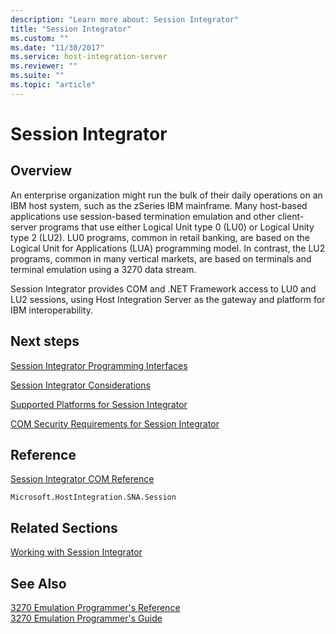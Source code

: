 ```yaml
---
description: "Learn more about: Session Integrator"
title: "Session Integrator"
ms.custom: ""
ms.date: "11/30/2017"
ms.service: host-integration-server
ms.reviewer: ""
ms.suite: ""
ms.topic: "article"
---
```

# Session Integrator

## Overview
An enterprise organization might run the bulk of their daily operations on an IBM host system, such as the zSeries IBM mainframe. Many host-based applications use session-based termination emulation and other client-server programs that use either Logical Unit type 0 (LU0) or Logical Unity type 2 (LU2). LU0 programs, common in retail banking, are based on the Logical Unit for Applications (LUA) programming model. In contrast, the LU2 programs, common in many vertical markets, are based on terminals and terminal emulation using a 3270 data stream.  
  
 Session Integrator provides COM and .NET Framework access to LU0 and LU2 sessions, using Host Integration Server as the gateway and platform for IBM interoperability.  
  
## Next steps
 [Session Integrator Programming Interfaces](../core/session-integrator-programming-interfaces1.md)  
  
 [Session Integrator Considerations](../core/session-integrator-considerations1.md)  
  
 [Supported Platforms for Session Integrator](../core/supported-platforms-for-session-integrator2.md)  
  
 [COM Security Requirements for Session Integrator](../core/com-security-requirements-for-session-integrator1.md)  
  
## Reference  
 [Session Integrator COM Reference](./session-integrator-com-reference1.md)  
  
 `Microsoft.HostIntegration.SNA.Session`
  
## Related Sections  
 [Working with Session Integrator](../core/working-with-session-integrator1.md)  
  
## See Also  
 [3270 Emulation Programmer's Reference](./3270-emulation-programmer-s-reference2.md)   
 [3270 Emulation Programmer's Guide](../core/3270-emulation-programmer-s-guide1.md)
